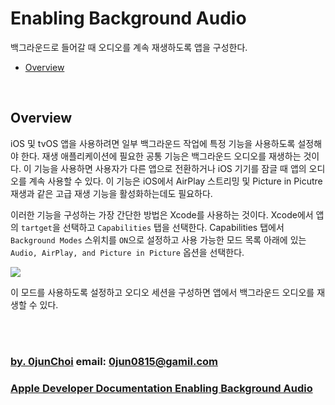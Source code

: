 # Enabling Background Audio
백그라운드로 들어갈 때 오디오를 계속 재생하도록 앱을 구성한다.


* [Overview](#overview)


&nbsp;      
## Overview
iOS 및 tvOS 앱을 사용하려면 일부 백그라운드 작업에 특정 기능을 사용하도록 설정해야 한다. 재생 애플리케이션에 필요한 공통 기능은 백그라운드 오디오를 재생하는 것이다. 이 기능을 사용하면 사용자가 다른 앱으로 전환하거나 iOS 기기를 잠글 때 앱의 오디오를 계속 사용할 수 있다. 이 기능은 iOS에서 AirPlay 스트리밍 및 Picture in Picutre 재생과 같은 고급 재생 기능을 활성화하는데도 필요하다.


이러한 기능을 구성하는 가장 간단한 방법은 Xcode를 사용하는 것이다. Xcode에서 앱의 `tartget`을 선택하고 `Capabilities` 탭을 선택한다. Capabilities 탭에서 `Background Modes` 스위치를 `ON`으로 설정하고 사용 가능한 모드 목록 아래에 있는 `Audio, AirPlay, and Picture in Picture` 옵션을 선택한다.


![](https://github.com/0jun0815/YJStudy/tree/master/애플%20개발자%20문서%20번역/Enabling%20Background%20Audio/Images)


이 모드를 사용하도록 설정하고 오디오 세션을 구성하면 앱에서 백그라운드 오디오를 재생할 수 있다.


&nbsp;      
&nbsp;      
### [by. 0junChoi](https://github.com/0jun0815) email: <0jun0815@gamil.com>
### [Apple Developer Documentation Enabling Background Audio](https://developer.apple.com/documentation/avfoundation/media_assets_playback_and_editing/creating_a_basic_video_player_ios_and_tvos/enabling_background_audio)

